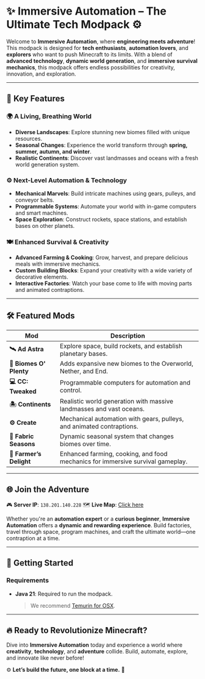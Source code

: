 # ✨ **Immersive Automation** – The Ultimate Tech Modpack ⚙️

Welcome to **Immersive Automation**, where **engineering meets adventure**! This modpack is designed for **tech enthusiasts**, **automation lovers**, and **explorers** who want to push Minecraft to its limits. With a blend of **advanced technology**, **dynamic world generation**, and **immersive survival mechanics**, this modpack offers endless possibilities for creativity, innovation, and exploration.

---

## 🌟 **Key Features**

### 🌍 **A Living, Breathing World**
- **Diverse Landscapes**: Explore stunning new biomes filled with unique resources.
- **Seasonal Changes**: Experience the world transform through **spring, summer, autumn, and winter**.
- **Realistic Continents**: Discover vast landmasses and oceans with a fresh world generation system.

### ⚙️ **Next-Level Automation & Technology**
- **Mechanical Marvels**: Build intricate machines using gears, pulleys, and conveyor belts.
- **Programmable Systems**: Automate your world with in-game computers and smart machines.
- **Space Exploration**: Construct rockets, space stations, and establish bases on other planets.

### 🍽 **Enhanced Survival & Creativity**
- **Advanced Farming & Cooking**: Grow, harvest, and prepare delicious meals with immersive mechanics.
- **Custom Building Blocks**: Expand your creativity with a wide variety of decorative elements.
- **Interactive Factories**: Watch your base come to life with moving parts and animated contraptions.

---

## 🛠 **Featured Mods**

| **Mod**               | **Description**                                                                 |
|------------------------|---------------------------------------------------------------------------------|
| **🛰 Ad Astra**         | Explore space, build rockets, and establish planetary bases.                   |
| **🌿 Biomes O' Plenty** | Adds expansive new biomes to the Overworld, Nether, and End.                   |
| **💻 CC: Tweaked**      | Programmable computers for automation and control.                              |
| **🏝 Continents**       | Realistic world generation with massive landmasses and vast oceans.            |
| **⚙️ Create**           | Mechanical automation with gears, pulleys, and animated contraptions.          |
| **🍂 Fabric Seasons**   | Dynamic seasonal system that changes biomes over time.                         |
| **🥗 Farmer’s Delight** | Enhanced farming, cooking, and food mechanics for immersive survival gameplay. |

---

## 🌐 **Join the Adventure**

🎮 **Server IP**: `138.201.140.228`
🗺 **Live Map**: [Click here](http://138.201.140.228:8100/)

Whether you're an **automation expert** or a **curious beginner**, **Immersive Automation** offers a **dynamic and rewarding experience**. Build factories, travel through space, program machines, and craft the ultimate world—one contraption at a time.

---

## 🚀 **Getting Started**

### **Requirements**
- **Java 21**: Required to run the modpack.
  > We recommend [Temurin for OSX](https://adoptium.net/de/temurin/releases/?version=21).

---

## 🔥 **Ready to Revolutionize Minecraft?**

Dive into **Immersive Automation** today and experience a world where **creativity**, **technology**, and **adventure** collide. Build, automate, explore, and innovate like never before!

⚙️ **Let’s build the future, one block at a time.** 🚀
